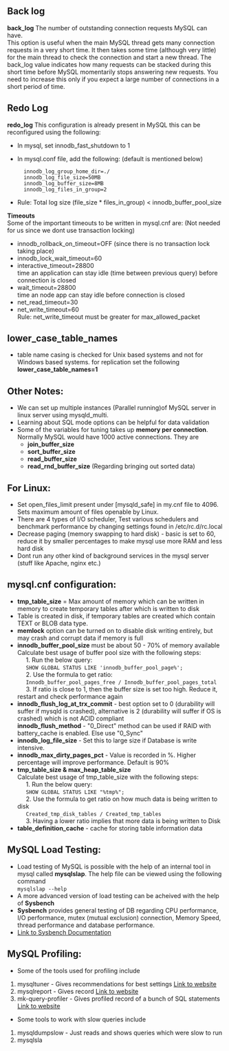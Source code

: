 
## Back log
**back_log**
The number of outstanding connection requests MySQL can have.  
This option is useful when the main MySQL thread gets many connection requests in a very short time. It then takes some time (although very little) for the main thread to check the connection and start a new thread. The back_log value indicates how many requests can be stacked during this short time before MySQL momentarily stops answering new requests. You need to increase this only if you expect a large number of connections in a short period of time.

## Redo Log
**redo_log** This configuration is already present in MySQL this can be reconfigured using the following:  
- In mysql, set innodb_fast_shutdown to 1  
- In mysql.conf file, add the following: (default is mentioned below)  

  		innodb_log_group_home_dir=./  
		innodb_log_file_size=50MB
		innodb_log_buffer_size=8MB
		innodb_log_files_in_group=2   
- Rule: Total log size (file_size * files_in_group) < innodb_buffer_pool_size  
  	
**Timeouts**  
Some of the important timeouts to be written in mysql.cnf are: (Not needed for us since we dont use transaction locking)  
- innodb_rollback_on_timeout=OFF (since there is no transaction lock taking place)  
- innodb_lock_wait_timeout=60   
- interactive_timeout=28800  
		time an application can stay idle (time between previous query) before connection is closed  
- wait_timeout=28800  
		time an node app can stay idle before connection is closed   
- net_read_timeout=30  
- net_write_timeout=60   
		Rule: net_write_timeout must be greater for max_allowed_packet  
  		
## lower_case_table_names
- table name casing is checked for Unix based systems and not for Windows based systems. for replication set the following  **lower_case_table_names=1**  
## Other Notes:		
- We can set up multiple instances (Parallel running)of MySQL server in linux server using mysqld_multi.  
- Learning about SQL mode options can be helpful for data validation
- Some of the variables for tuning takes up **memory per connection**. Normally MySQL would have 1000 active connections. They are
	- **join_buffer_size**
   	- **sort_buffer_size**
   	- **read_buffer_size**
   	- **read_rnd_buffer_size** (Regarding bringing out sorted data)

## For Linux:  
-  Set open_files_limit present under [mysqld_safe] in my.cnf file to 4096. Sets maximum amount of files openable by Linux.  
-  There are 4 types of I/O scheduler, Test various schedulers and benchmark performance by changing settings found in /etc/rc.d/rc.local  
-  Decrease paging (memory swapping to hard disk) - basic is set to 60, reduce it by smaller percentages to make mysql use more RAM and less hard disk 
-  Dont run any other kind of background services in the mysql server (stuff like Apache, nginx etc.) 
	
## mysql.cnf configuration:  
- **tmp_table_size** = Max amount of memory which can be written in memory to create temporary tables after which is written to disk
- Table is created in disk, if temporary tables are created which contain TEXT or BLOB data type.  
- **memlock** option can be turned on to disable disk writing entirely, but may crash and corrupt data if memory is full  
- **innodb_buffer_pool_size** must be about 50 - 70% of memory available  
Calculate best usage of buffer pool size with the following steps:  
&nbsp;&nbsp;&nbsp;&nbsp;&nbsp;1. Run the below query:  
  &nbsp;&nbsp;&nbsp;&nbsp;&nbsp;```SHOW GLOBAL STATUS LIKE 'innodb_buffer_pool_page%'; ```   
&nbsp;&nbsp;&nbsp;&nbsp;&nbsp;2. Use the formula to get ratio:  
&nbsp;&nbsp;&nbsp;&nbsp;&nbsp;```Innodb_buffer_pool_pages_free / Innodb_buffer_pool_pages_total```    
&nbsp;&nbsp;&nbsp;&nbsp;&nbsp;3. If ratio is close to 1, then the buffer size is set too high. Reduce it, restart and check performance again  
- **innodb_flush_log_at_trx_commit** - best option set to 0 (durability will suffer if mysqld is crashed), alternative is 2 (durability will suffer if OS is crashed) which is not ACID compliant  
**innodb_flush_method** - "0_Direct" method can be used if RAID with battery_cache is enabled. Else use "0_Sync"  
- **innodb_log_file_size** - Set this to large size if Database is write intensive.
- **innodb_max_dirty_pages_pct** - Value is recorded in %. Higher percentage will improve performance. Default is 90% 
- **tmp_table_size & max_heap_table_size**  
Calculate best usage of tmp_table_size with the following steps:  
&nbsp;&nbsp;&nbsp;&nbsp;&nbsp;1. Run the below query:  
&nbsp;&nbsp;&nbsp;&nbsp;&nbsp;```SHOW GLOBAL STATUS LIKE "%tmp%";```     
&nbsp;&nbsp;&nbsp;&nbsp;&nbsp;2. Use the formula to get ratio on how much data is being written to disk   
&nbsp;&nbsp;&nbsp;&nbsp;&nbsp;```Created_tmp_disk_tables / Created_tmp_tables```    
&nbsp;&nbsp;&nbsp;&nbsp;&nbsp;3. Having a lower ratio implies that more data is being written to Disk
- **table_definition_cache** - cache for storing table information data

## MySQL Load Testing:
- Load testing of MySQL is possible with the help of an internal tool in mysql called **mysqlslap**. The help file can be viewed using the following command  
    `mysqlslap --help`
- A more advanced version of load testing can be acheived with the help of **Sysbench**
- **Sysbench** provides general testing of DB regarding CPU performance, I/O performance, mutex (mutual exclusion) connection, Memory Speed, thread performance and database performance.
- [Link to Sysbench Documentation](https://manpages.debian.org/testing/sysbench/sysbench.1.en.html)

## MySQL Profiling:
- Some of the tools used for profiling include
1. mysqltuner - Gives recommendations for best settings [Link to website](www.mysqltuner.com)
2. mysqlreport - Gives record [Link to website](hackmysql.com/mysqlreport)
3. mk-query-profiler - Gives profiled record of a bunch of SQL statements [Link to website](www.maatkit.org)
- Some tools to work with slow queries include
1. mysqldumpslow - Just reads and shows queries which were slow to run
2. mysqlsla
